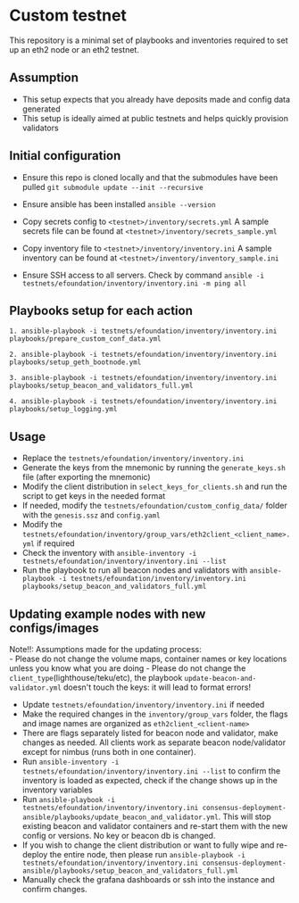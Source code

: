 # Custom testnet

This repository is a minimal set of playbooks and inventories required to set up an eth2 node or an eth2 testnet.

## Assumption

- This setup expects that you already have deposits made and config data generated
- This setup is ideally aimed at public testnets and helps quickly provision validators

## Initial configuration

- Ensure this repo is cloned locally and that the submodules have been pulled
`git submodule update --init --recursive`

- Ensure ansible has been installed
`ansible --version`

- Copy secrets config to `<testnet>/inventory/secrets.yml` A sample secrets file can be found at `<testnet>/inventory/secrets_sample.yml`

- Copy inventory file to `<testnet>/inventory/inventory.ini` A sample inventory can be found at `<testnet>/inventory/inventory_sample.ini`

- Ensure SSH access to all servers. Check by command
`ansible -i testnets/efoundation/inventory/inventory.ini -m ping all`

## Playbooks setup for each action

`1. ansible-playbook -i testnets/efoundation/inventory/inventory.ini playbooks/prepare_custom_conf_data.yml`

`2. ansible-playbook -i testnets/efoundation/inventory/inventory.ini playbooks/setup_geth_bootnode.yml`

`3. ansible-playbook -i testnets/efoundation/inventory/inventory.ini playbooks/setup_beacon_and_validators_full.yml`

`4. ansible-playbook -i testnets/efoundation/inventory/inventory.ini playbooks/setup_logging.yml`

## Usage

- Replace the `testnets/efoundation/inventory/inventory.ini`
- Generate the keys from the mnemonic by running the `generate_keys.sh` file (after exporting the mnemonic)
- Modify the client distribution in `select_keys_for_clients.sh` and run the script to get keys in the needed format
- If needed, modify the `testnets/efoundation/custom_config_data/` folder with the `genesis.ssz` and `config.yaml`
- Modify the `testnets/efoundation/inventory/group_vars/eth2client_<client_name>.yml` if required
- Check the inventory with `ansible-inventory -i testnets/efoundation/inventory/inventory.ini --list`
- Run the playbook to run all beacon nodes and validators with `ansible-playbook -i testnets/efoundation/inventory/inventory.ini playbooks/setup_beacon_and_validators_full.yml`

## Updating example nodes with new configs/images

Note!!: Assumptions made for the updating process:  
    - Please do not change the volume maps, container names or key locations unless you know what you are doing
    - Please do not change the `client_type`(lighthouse/teku/etc), the playbook `update-beacon-and-validator.yml` doesn't
touch the keys: it will lead to format errors!

- Update `testnets/efoundation/inventory/inventory.ini` if needed
- Make the required changes in the `inventory/group_vars` folder, the flags and image names are organized as `eth2client_<client-name>`
- There are flags separately listed for beacon node and validator, make changes as needed. All clients work as separate
beacon node/validator except for nimbus (runs both in one container).
- Run `ansible-inventory -i testnets/efoundation/inventory/inventory.ini --list` to confirm the inventory is loaded as expected,
check if the change shows up in the inventory variables
- Run `ansible-playbook -i testnets/efoundation/inventory/inventory.ini consensus-deployment-ansible/playbooks/update_beacon_and_validator.yml`.
This will stop existing beacon and validator containers and re-start them with the new config or versions. No key or beacon db is changed.
- If you wish to change the client distribution or want to fully wipe and re-deploy the entire node, then please run
`ansible-playbook -i testnets/efoundation/inventory/inventory.ini consensus-deployment-ansible/playbooks/setup_beacon_and_validators_full.yml`
- Manually check the grafana dashboards or ssh into the instance and confirm changes.
